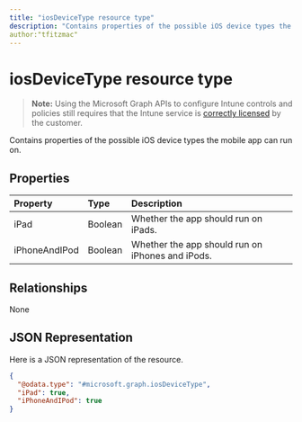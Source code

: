 ```yaml
---
title: "iosDeviceType resource type"
description: "Contains properties of the possible iOS device types the mobile app can run on."
author:"tfitzmac"
---
```


# iosDeviceType resource type

> **Note:** Using the Microsoft Graph APIs to configure Intune controls and policies still requires that the Intune service is [correctly licensed](https://go.microsoft.com/fwlink/?linkid=839381) by the customer.

Contains properties of the possible iOS device types the mobile app can run on.
## Properties
|Property|Type|Description|
|:---|:---|:---|
|iPad|Boolean|Whether the app should run on iPads.|
|iPhoneAndIPod|Boolean|Whether the app should run on iPhones and iPods.|

## Relationships
None
## JSON Representation
Here is a JSON representation of the resource.
<!-- {
  "blockType": "resource",
  "@odata.type": "microsoft.graph.iosDeviceType"
}
-->
``` json
{
  "@odata.type": "#microsoft.graph.iosDeviceType",
  "iPad": true,
  "iPhoneAndIPod": true
}
```



